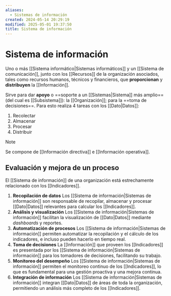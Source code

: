 ```yaml
---
aliases:
  - Sistemas de información
created: 2024-05-14 20:29:19
modified: 2025-05-01 19:37:50
title: Sistema de información
---
```


# Sistema de información

Uno o más [[Sistema informático|Sistemas informáticos]] y un [[Sistema de comunicación]], junto con los [[Recursos]] de la organización asociados, tales como recursos humanos, técnicos y financieros, que **proporcionan** y **distribuyen** la [[Información]].

Sirve para dar **apoyo** o ==soporte a un [[Sistemas|Sistema]] más amplio== (del cual es [[Subsistema]]): la [[Organización]]; para la ==toma de decisiones==. Para esto realiza 4 tareas con los [[Dato|Datos]]:

1. Recolectar
2. Almacenar
3. Procesar
4. Distribuir

> [!note]
> Se compone de [[Información directiva]] e [[Información operativa]].

## Evaluación y mejora de un proceso

El [[Sistema de información]] de una organización está estrechamente relacionado con los [[Indicadores]].

1. **Recopilación de datos**
   Los [[Sistema de información|Sistemas de información]] son responsable de recopilar, almacenar y procesar [[Dato|Datos]] relevantes para calcular los [[Indicadores]].
2. **Análisis y visualización**
   Los [[Sistema de información|Sistemas de información]] facilitan la visualización de [[Dato|Datos]] mediante *dashboards* y reportes.
3. **Automatización de procesos**
   Los [[Sistema de información|Sistemas de información]] permiten automatizar la recopilación y el cálculo de los indicadores, e incluso pueden hacerlo en tiempo real.
4. **Toma de decisiones**
   La [[Información]] que proveen los [[Indicadores]] es presentada por los [[Sistema de información|Sistemas de información]] para los tomadores de decisiones, facilitando su trabajo.
5. **Monitoreo del desempeño**
   Los [[Sistema de información|Sistemas de información]] permiten el monitoreo continuo de los [[Indicadores]], lo que es fundamental para una gestión proactiva y una mejora continua.
6. **Integración de información**
   Los [[Sistema de información|Sistemas de información]] integran [[Dato|Datos]] de áreas de toda la organización, permitiendo un análisis más completo de los [[Indicadores]].
